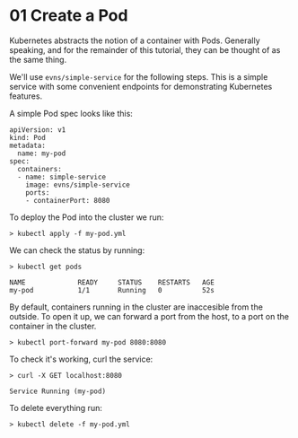 # 01 Create a Pod

Kubernetes abstracts the notion of a container with Pods.  Generally speaking, and for the remainder of this tutorial, they can be thought of as the same thing.

We'll use `evns/simple-service` for the following steps.  This is a simple service with some convenient endpoints for demonstrating Kubernetes features.

A simple Pod spec looks like this:

```
apiVersion: v1
kind: Pod
metadata:
  name: my-pod
spec:
  containers:
  - name: simple-service
    image: evns/simple-service
    ports:
    - containerPort: 8080
```

To deploy the Pod into the cluster we run:

```
> kubectl apply -f my-pod.yml
```

We can check the status by running:

```
> kubectl get pods

NAME             READY     STATUS    RESTARTS   AGE
my-pod           1/1       Running   0          52s
```

By default, containers running in the cluster are inaccesible from the outside. To open it up, we can forward a port from the host, to a port on the container in the cluster.

```
> kubectl port-forward my-pod 8080:8080
```

To check it's working, curl the service:

```
> curl -X GET localhost:8080

Service Running (my-pod)
```

To delete everything run:

```
> kubectl delete -f my-pod.yml
```
